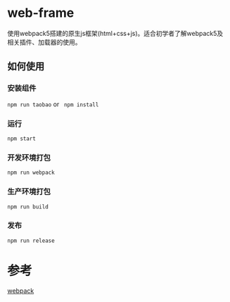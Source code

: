 # web-frame

使用webpack5搭建的原生js框架(html+css+js)。适合初学者了解webpack5及相关插件、加载器的使用。

## 如何使用

### 安装组件
`npm run taobao` or  ` npm install`

### 运行
`npm start`

### 开发环境打包

`npm run webpack`

### 生产环境打包

`npm run build`

### 发布

`npm run release`

# 参考

[webpack](http://webpack.github.io/)